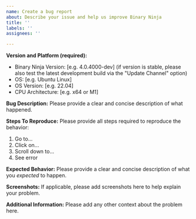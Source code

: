 ```yaml
---
name: Create a bug report
about: Describe your issue and help us improve Binary Ninja
title: ''
labels: ''
assignees: ''

---
```


**Version and Platform (required):**
- Binary Ninja Version: [e.g. 4.0.4000-dev] (if version is stable, please also test the latest development build via the "Update Channel" option)
- OS: [e.g. Ubuntu Linux]
- OS Version: [e.g. 22.04]
- CPU Architecture: [e.g. x64 or M1]

**Bug Description:**
Please provide a clear and concise description of what happened.

**Steps To Reproduce:**
Please provide all steps required to reproduce the behavior:
1. Go to...
2. Click on...
3. Scroll down to...
4. See error

**Expected Behavior:**
Please provide a clear and concise description of what you *expected* to happen.

**Screenshots:**
If applicable, please add screenshots here to help explain your problem.

**Additional Information:**
Please add any other context about the problem here.
